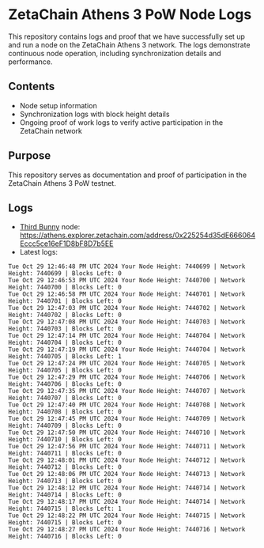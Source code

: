 # ZetaChain Athens 3 PoW Node Logs
This repository contains logs and proof that we have successfully set up and run a node on the ZetaChain Athens 3 network. The logs demonstrate continuous node operation, including synchronization details and performance.

## Contents
- Node setup information
- Synchronization logs with block height details
- Ongoing proof of work logs to verify active participation in the ZetaChain network

## Purpose
This repository serves as documentation and proof of participation in the ZetaChain Athens 3 PoW testnet.

## Logs

- [Third Bunny](https://thirdbunny.xyz/) node: https://athens.explorer.zetachain.com/address/0x225254d35dE666064Eccc5ce16eF1D8bF8D7b5EE
- Latest logs:
```
Tue Oct 29 12:46:48 PM UTC 2024 Your Node Height: 7440699 | Network Height: 7440699 | Blocks Left: 0
Tue Oct 29 12:46:53 PM UTC 2024 Your Node Height: 7440700 | Network Height: 7440700 | Blocks Left: 0
Tue Oct 29 12:46:58 PM UTC 2024 Your Node Height: 7440701 | Network Height: 7440701 | Blocks Left: 0
Tue Oct 29 12:47:03 PM UTC 2024 Your Node Height: 7440702 | Network Height: 7440702 | Blocks Left: 0
Tue Oct 29 12:47:08 PM UTC 2024 Your Node Height: 7440703 | Network Height: 7440703 | Blocks Left: 0
Tue Oct 29 12:47:14 PM UTC 2024 Your Node Height: 7440704 | Network Height: 7440704 | Blocks Left: 0
Tue Oct 29 12:47:19 PM UTC 2024 Your Node Height: 7440704 | Network Height: 7440705 | Blocks Left: 1
Tue Oct 29 12:47:24 PM UTC 2024 Your Node Height: 7440705 | Network Height: 7440705 | Blocks Left: 0
Tue Oct 29 12:47:29 PM UTC 2024 Your Node Height: 7440706 | Network Height: 7440706 | Blocks Left: 0
Tue Oct 29 12:47:35 PM UTC 2024 Your Node Height: 7440707 | Network Height: 7440707 | Blocks Left: 0
Tue Oct 29 12:47:40 PM UTC 2024 Your Node Height: 7440708 | Network Height: 7440708 | Blocks Left: 0
Tue Oct 29 12:47:45 PM UTC 2024 Your Node Height: 7440709 | Network Height: 7440709 | Blocks Left: 0
Tue Oct 29 12:47:50 PM UTC 2024 Your Node Height: 7440710 | Network Height: 7440710 | Blocks Left: 0
Tue Oct 29 12:47:56 PM UTC 2024 Your Node Height: 7440711 | Network Height: 7440711 | Blocks Left: 0
Tue Oct 29 12:48:01 PM UTC 2024 Your Node Height: 7440712 | Network Height: 7440712 | Blocks Left: 0
Tue Oct 29 12:48:06 PM UTC 2024 Your Node Height: 7440713 | Network Height: 7440713 | Blocks Left: 0
Tue Oct 29 12:48:12 PM UTC 2024 Your Node Height: 7440714 | Network Height: 7440714 | Blocks Left: 0
Tue Oct 29 12:48:17 PM UTC 2024 Your Node Height: 7440714 | Network Height: 7440715 | Blocks Left: 1
Tue Oct 29 12:48:22 PM UTC 2024 Your Node Height: 7440715 | Network Height: 7440715 | Blocks Left: 0
Tue Oct 29 12:48:27 PM UTC 2024 Your Node Height: 7440716 | Network Height: 7440716 | Blocks Left: 0
```
